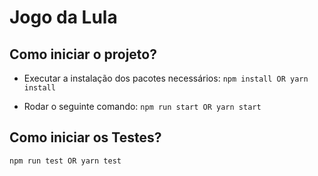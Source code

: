 # Jogo da Lula

## Como iniciar o projeto? 
- Executar a instalação dos pacotes necessários:
``` npm install OR yarn install ```

- Rodar o seguinte comando:
``` npm run start OR yarn start ```

## Como iniciar os Testes?
``` npm run test OR yarn test ```
